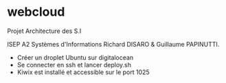 # webcloud
Projet Architecture des S.I 

ISEP
A2 Systèmes d'Informations
Richard DISARO & Guillaume PAPINUTTI.

- Créer un droplet Ubuntu sur digitalocean
- Se connecter en ssh et lancer deploy.sh
- Kiwix est installé et accessible sur le port 1025

